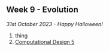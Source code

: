 ## Week 9 - Evolution

*31st October 2023 - Happy Halloween!*

1. thing
2. [Computational Design 5](Agile/Concepts/ComputationalDesign)
